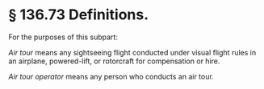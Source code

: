 # § 136.73   Definitions.

For the purposes of this subpart:


*Air tour* means any sightseeing flight conducted under visual flight rules in an airplane, powered-lift, or rotorcraft for compensation or hire.


*Air tour operator* means any person who conducts an air tour.






